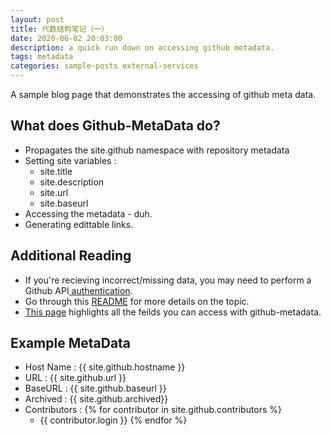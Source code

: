 ```yaml
---
layout: post
title: 代数结构笔记（一）
date: 2020-06-02 20:03:00
description: a quick run down on accessing github metadata.
tags: metadata
categories: sample-posts external-services
---
```


A sample blog page that demonstrates the accessing of github meta data.

## What does Github-MetaData do?

- Propagates the site.github namespace with repository metadata
- Setting site variables :
  - site.title
  - site.description
  - site.url
  - site.baseurl
- Accessing the metadata - duh.
- Generating edittable links.

## Additional Reading

- If you're recieving incorrect/missing data, you may need to perform a Github API<a href="https://github.com/jekyll/github-metadata/blob/master/docs/authentication.md"> authentication</a>.
- Go through this <a href="https://jekyll.github.io/github-metadata/">README</a> for more details on the topic.
- <a href= "https://github.com/jekyll/github-metadata/blob/master/docs/site.github.md">This page</a> highlights all the feilds you can access with github-metadata.
  <br />

## Example MetaData

- Host Name : {{ site.github.hostname }}
- URL : {{ site.github.url }}
- BaseURL : {{ site.github.baseurl }}
- Archived : {{ site.github.archived}}
- Contributors :
  {% for contributor in site.github.contributors %}
  - {{ contributor.login }}
    {% endfor %}
